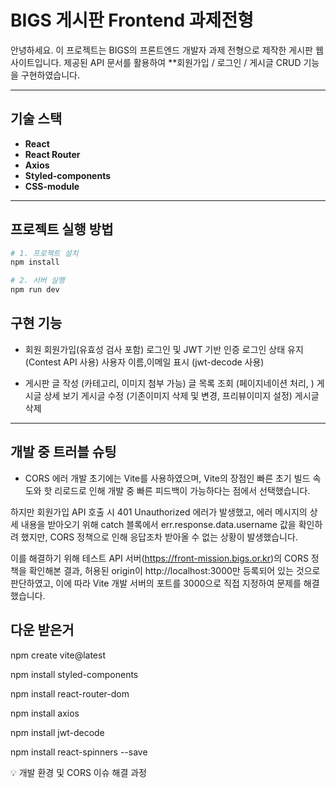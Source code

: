 # BIGS 게시판 Frontend 과제전형

안녕하세요.
이 프로젝트는 BIGS의 프론트엔드 개발자 과제 전형으로 제작한 게시판 웹 사이트입니다.
제공된 API 문서를 활용하여 **회원가입 / 로그인 / 게시글 CRUD 기능을 구현하였습니다.

---

## 기술 스택
- **React**
- **React Router**
- **Axios**
- **Styled-components**
- **CSS-module**

---

## 프로젝트 실행 방법
```bash
# 1. 프로젝트 설치
npm install

# 2. 서버 실행
npm run dev
```


## 구현 기능
- 회원
    회원가입(유효성 검사 포함)
    로그인 및 JWT 기반 인증
    로그인 상태 유지 (Contest API 사용)
    사용자 이름,이메일 표시 (jwt-decode 사용)

- 게시판
    글 작성 (카테고리, 이미지 첨부 가능)
    글 목록 조회 (페이지네이션 처리, )
    게시글 상세 보기
    게시글 수정 (기존이미지 삭제 및 변경, 프리뷰이미지 설정)
    게시글 삭제

---

## 개발 중 트러블 슈팅
- CORS 에러
    개발 초기에는 Vite를 사용하였으며,
Vite의 장점인 빠른 초기 빌드 속도와 핫 리로드로 인해 개발 중 빠른 피드백이 가능하다는 점에서 선택했습니다.

하지만 회원가입 API 호출 시 401 Unauthorized 에러가 발생했고,
에러 메시지의 상세 내용을 받아오기 위해 catch 블록에서 err.response.data.username 값을 확인하려 했지만,
CORS 정책으로 인해 응답조차 받아올 수 없는 상황이 발생했습니다.

이를 해결하기 위해 테스트 API 서버(https://front-mission.bigs.or.kr)의 CORS 정책을 확인해본 결과,
허용된 origin이 http://localhost:3000만 등록되어 있는 것으로 판단하였고,
이에 따라 Vite 개발 서버의 포트를 3000으로 직접 지정하여 문제를 해결했습니다.






## 다운 받은거

npm create vite@latest

npm install styled-components

npm install react-router-dom

npm install axios  

npm install jwt-decode

npm install react-spinners --save





💡 개발 환경 및 CORS 이슈 해결 과정
